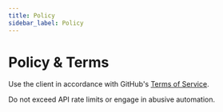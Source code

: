 ```yaml
---
title: Policy
sidebar_label: Policy
---
```


# Policy & Terms

Use the client in accordance with GitHub's [Terms of Service](https://docs.github.com/en/site-policy/github-terms/github-terms-of-service).

Do not exceed API rate limits or engage in abusive automation.
